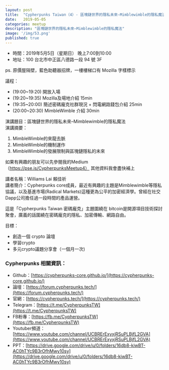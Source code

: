 ```yaml
---
layout: post
title:  "Cypherpunks Taiwan（4）- 區塊鏈世界的隱私未來–Mimblewimble的隱私魔法"
date:   2019-05-05
categories: meetup
description: "區塊鏈世界的隱私未來–Mimblewimble的隱私魔法"
image: '/img/53.png'
published: true
---
```


* 時間：2019年5月5日（星期日） 晚上7:00到10:00
* 地址：100 台北市中正區八德路一段 94 號 3F

ps. 原價屋隔壁，藍色助聽器招牌，一樓樓梯口有 Mozilla 字樣標示

議程：
* (19:00~19:20) 開放入場
* (19:20~19:35) Mozilla及場地介紹 15min
* (19:35~20:00) 簡述密碼龐克社群現況 + 閃電網路錢包介紹 25min
* (20:00~20:30) MimbleWimble 介紹 30min

演講題目：區塊鏈世界的隱私未來–Mimblewimble的隱私魔法    
演講摘要：
1. MimbleWimble的來龍去脈
1. MimbleWimble的機制運作
1. MimbleWimble的發展限制與區塊鏈隱私的未來

如果有興趣的朋友可以先參閱我的Medium（https://pse.is/CypherpunksMeetup4）
其他資料我會盡快補上

講者名稱：Williams Lai 賴佳祈    
講者簡介：Cypherpunks core成員，最近有興趣的主題是Mimblewimble等隱私協議，以及基進市場(Radical Markets)這種更為公平的加密經濟學。曾經在社交Dapp公司擔任過一段時間的產品運營。

這是「Cypherpunks Taiwan 密碼龐克」主題圍繞在 bitcoin是開源項目技術探討聚會，廣義的話圍繞在密碼龐克的隱私、加密傳輸、網路自由。

目標：
* 創造一個 crypto 論壇
* 學習crypto
* 多元crypto議題分享會（一個月一次)

### Cypherpunks 相關資訊：
* Github：[https://cypherpunks-core.github.io/](https://cypherpunks-core.github.io/)
* 論壇：[https://forum.cypherpunks.tech/](https://forum.cypherpunks.tech/)
* 官網：[https://cypherpunks.tech/](https://cypherpunks.tech/)
* Telegram：[https://t.me/CypherpunksTW](https://t.me/CypherpunksTW)
* FB粉專：[https://fb.me/CypherpunksTW](https://fb.me/CypherpunksTW)
* Youtuber頻道：[https://www.youtube.com/channel/UCBRErExyxjRSuPLBjfL2GVA](https://www.youtube.com/channel/UCBRErExyxjRSuPLBjfL2GVA)
* PPT：[https://drive.google.com/drive/u/0/folders/16db8-kiwBT-AC0hTYc9B3rOfhMwy10sy](https://drive.google.com/drive/u/0/folders/16db8-kiwBT-AC0hTYc9B3rOfhMwy10sy)